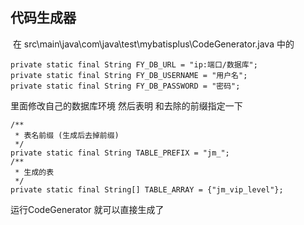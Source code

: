 ## 代码生成器

​	在 src\main\java\com\java\test\mybatisplus\CodeGenerator.java  中的

```
private static final String FY_DB_URL = "ip:端口/数据库";
private static final String FY_DB_USERNAME = "用户名";
private static final String FY_DB_PASSWORD = "密码";
```

里面修改自己的数据库环境 然后表明 和去除的前缀指定一下

```
/**
 * 表名前缀 (生成后去掉前缀)
 */
private static final String TABLE_PREFIX = "jm_";
/**
 * 生成的表
 */
private static final String[] TABLE_ARRAY = {"jm_vip_level"};
```



运行CodeGenerator 就可以直接生成了
